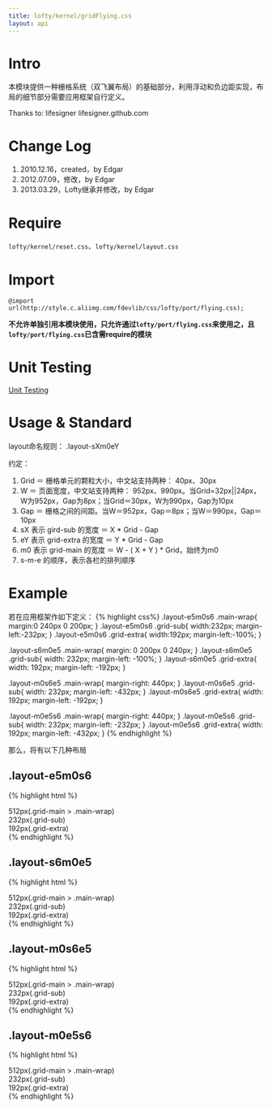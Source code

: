 ```yaml
---
title: lofty/kernel/gridFlying.css
layout: api
---
```


# Intro

本模块提供一种栅格系统（双飞翼布局）的基础部分，利用浮动和负边距实现，布局的细节部分需要应用框架自行定义。

Thanks to: lifesigner lifesigner.github.com

# Change Log

1. 2010.12.16，created，by Edgar
1. 2012.07.09，修改，by Edgar
1. 2013.03.29，Lofty继承并修改，by Edgar

# Require

`lofty/kernel/reset.css`、`lofty/kernel/layout.css`

# Import

    @import url(http://style.c.aliimg.com/fdevlib/css/lofty/port/flying.css);

**不允许单独引用本模块使用，只允许通过`lofty/port/flying.css`来使用之，且`lofty/port/flying.css`已含需require的模块**

# Unit Testing

[Unit Testing](/tests/specs/kernel/grid-flying/render.html)

# Usage & Standard

layout命名规则： .layout-sXm0eY

约定：

1. Grid ＝ 栅格单元的颗粒大小，中文站支持两种： 40px、30px
1. W ＝ 页面宽度，中文站支持两种： 952px、990px。当Grid=32px\|\|24px，W为952px，Gap为8px；当Grid＝30px，W为990px，Gap为10px
1. Gap ＝ 栅格之间的间距。当W＝952px，Gap＝8px；当W＝990px，Gap＝10px
1. sX 表示 gird-sub 的宽度 ＝ X * Grid - Gap
1. eY  表示 grid-extra 的宽度 ＝ Y * Grid - Gap
1. m0 表示 grid-main 的宽度 ＝ W - ( X + Y ) * Grid，始终为m0
1. s-m-e 的顺序，表示各栏的排列顺序

# Example

<script type="text/resource">
    <link href="/src/port/flying.css" rel="stylesheet"/>
    <style>
    .layout-e5m0s6 .main-wrap{ margin:0 240px 0 200px; }
    .layout-e5m0s6 .grid-sub{ width:232px; margin-left:-232px; }
    .layout-e5m0s6 .grid-extra{ width:192px; margin-left:-100%; }

    .layout-s6m0e5 .main-wrap{ margin: 0 200px 0 240px; }
    .layout-s6m0e5 .grid-sub{ width: 232px; margin-left: -100%; }
    .layout-s6m0e5 .grid-extra{ width: 192px; margin-left: -192px; }

    .layout-m0s6e5 .main-wrap{ margin-right: 440px; }
    .layout-m0s6e5 .grid-sub{ width: 232px; margin-left: -432px; }
    .layout-m0s6e5 .grid-extra{ width: 192px; margin-left: -192px; }

    .layout-m0e5s6 .main-wrap{ margin-right: 440px; }
    .layout-m0e5s6 .grid-sub{ width: 232px; margin-left: -232px; }
    .layout-m0e5s6 .grid-extra{ width: 192px; margin-left: -432px; }
    
    .layout div{ text-align: center; }
    .main-wrap{ background: pink; }
    .grid-sub{ background: gold; }
    .grid-extra{ background: aqua; }
    </style>
</script>

若在应用框架作如下定义：
{% highlight css%}
.layout-e5m0s6 .main-wrap{ margin:0 240px 0 200px; }
.layout-e5m0s6 .grid-sub{ width:232px; margin-left:-232px; }
.layout-e5m0s6 .grid-extra{ width:192px; margin-left:-100%; }

.layout-s6m0e5 .main-wrap{ margin: 0 200px 0 240px; }
.layout-s6m0e5 .grid-sub{ width: 232px; margin-left: -100%; }
.layout-s6m0e5 .grid-extra{ width: 192px; margin-left: -192px; }

.layout-m0s6e5 .main-wrap{ margin-right: 440px; }
.layout-m0s6e5 .grid-sub{ width: 232px; margin-left: -432px; }
.layout-m0s6e5 .grid-extra{ width: 192px; margin-left: -192px; }

.layout-m0e5s6 .main-wrap{ margin-right: 440px; }
.layout-m0e5s6 .grid-sub{ width: 232px; margin-left: -232px; }
.layout-m0e5s6 .grid-extra{ width: 192px; margin-left: -432px; }
{% endhighlight %}

那么，将有以下几种布局

## .layout-e5m0s6

{% highlight html %}
<div class="layout layout-e5m0s6">
    <div class="grid-main"><div class="main-wrap">512px(.grid-main > .main-wrap)</div></div>
    <div class="grid-sub">232px(.grid-sub)</div>
    <div class="grid-extra">192px(.grid-extra)</div>
</div>
{% endhighlight %}

<div class="demo">
    <script type="text/template" data-height="18px">
        <div class="w952">
            <div class="layout layout-e5m0s6">
                <div class="grid-main"><div class="main-wrap">512px(.grid-main > .main-wrap)</div></div>
                <div class="grid-sub">232px(.grid-sub)</div>
                <div class="grid-extra">192px(.grid-extra)</div>
            </div>
        </div>
    </script>
</div>

## .layout-s6m0e5

{% highlight html %}
<div class="layout layout-s6m0e5">
    <div class="grid-main"><div class="main-wrap">512px(.grid-main > .main-wrap)</div></div>
    <div class="grid-sub">232px(.grid-sub)</div>
    <div class="grid-extra">192px(.grid-extra)</div>
</div>
{% endhighlight %}

<div class="demo">
    <script type="text/template" data-height="18px">
        <div class="w952">
            <div class="layout layout-s6m0e5">
                <div class="grid-main"><div class="main-wrap">512px(.grid-main > .main-wrap)</div></div>
                <div class="grid-sub">232px(.grid-sub)</div>
                <div class="grid-extra">192px(.grid-extra)</div>
            </div>
        </div>
    </script>
</div>

## .layout-m0s6e5

{% highlight html %}
<div class="layout layout-m0s6e5">
    <div class="grid-main"><div class="main-wrap">512px(.grid-main > .main-wrap)</div></div>
    <div class="grid-sub">232px(.grid-sub)</div>
    <div class="grid-extra">192px(.grid-extra)</div>
</div>
{% endhighlight %}

<div class="demo">
    <script type="text/template" data-height="18px">
        <div class="w952">
            <div class="layout layout-m0s6e5">
                <div class="grid-main"><div class="main-wrap">512px(.grid-main > .main-wrap)</div></div>
                <div class="grid-sub">232px(.grid-sub)</div>
                <div class="grid-extra">192px(.grid-extra)</div>
            </div>
        </div>
    </script>
</div>

## .layout-m0e5s6

{% highlight html %}
<div class="layout layout-m0e5s6">
    <div class="grid-main"><div class="main-wrap">512px(.grid-main > .main-wrap)</div></div>
    <div class="grid-sub">232px(.grid-sub)</div>
    <div class="grid-extra">192px(.grid-extra)</div>
</div>
{% endhighlight %}

<div class="demo">
    <script type="text/template" data-height="18px">
        <div class="w952">
            <div class="layout layout-m0e5s6">
                <div class="grid-main"><div class="main-wrap">512px(.grid-main > .main-wrap)</div></div>
                <div class="grid-sub">232px(.grid-sub)</div>
                <div class="grid-extra">192px(.grid-extra)</div>
            </div>
        </div>
    </script>
</div>
